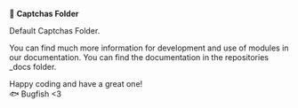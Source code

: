📁 **Captchas Folder**

Default Captchas Folder.

You can find much more information for development and use of modules in our documentation. You can find the documentation in the repositories _docs folder.

Happy coding and have a great one!  
🐟 Bugfish <3
